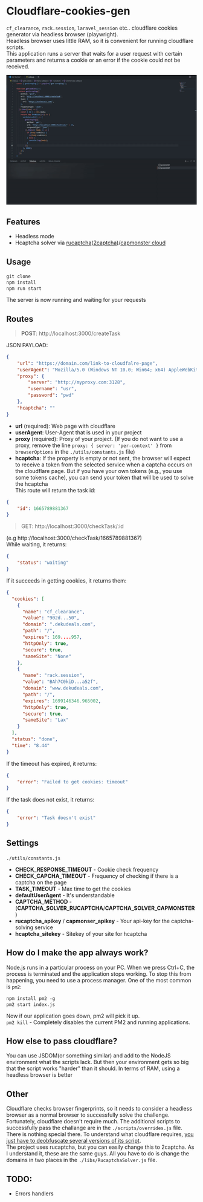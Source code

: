 # Cloudflare-cookies-gen
`cf_clearance`, `rack.session`, `laravel_session` etc.. cloudflare cookies generator via headless browser (playwright).  
Headless browser uses little RAM, so it is convenient for running cloudflare scripts.  
This application runs a server that waits for a user request with certain parameters and returns a cookie or an error if the cookie could not be received.
<p align="center">
  <img src="./repo/cloudflare-cookies-gen.gif">
</p>  

## Features
- Headless mode
- Hcaptcha solver via [rucaptcha](https://rucaptcha.com/ "rucaptcha")([2captcha](https://2captcha.com/ "2captcha"))/[capmonster cloud](https://capmonster.cloud/ "capmonster cloud")

## Usage
```
git clone
npm install
npm run start
```
The server is now running and waiting for your requests


## Routes
> **POST**: http://localhost:3000/createTask  

JSON PAYLOAD:
```JSON
{
    "url": "https://domain.com/link-to-cloudfalre-page",
    "userAgent": "Mozilla/5.0 (Windows NT 10.0; Win64; x64) AppleWebKit/537.36 (KHTML, like Gecko) Chrome/105.0.0.0 Safari/537.36",
    "proxy": {
        "server": "http://myproxy.com:3128",
        "username": "usr",
        "password": "pwd"
    },
    "hcaptcha": ""
}
```
- **url** (required): Web page with cloudflare
- **userAgent**: User-Agent that is used in your project
- **proxy** (required): Proxy of your project. (If you do not want to use a proxy, remove the line `proxy: { server: 'per-context' }` from `browserOptions` in the `./utils/constants.js` file)
- **hcaptcha**: If the property is empty or not sent, the browser will expect to receive a token from the selected service when a captcha occurs on the cloudflare page. But if you have your own tokens (e.g., you use some tokens cache), you can send your token that will be used to solve the hcaptcha  
This route will return the task id: 
```JSON
{
    "id": 1665789881367
}
```  

> GET: http://localhost:3000/checkTask/:id 

(e.g http://localhost:3000/checkTask/1665789881367)  
While waiting, it returns:
```JSON
{
    "status": "waiting"
}
```
If it succeeds in getting cookies, it returns them:
```JSON
{
  "cookies": [
    {
      "name": "cf_clearance",
      "value": "902d...50",
      "domain": ".dekudeals.com",
      "path": "/",
      "expires": 169....957,
      "httpOnly": true,
      "secure": true,
      "sameSite": "None"
    },
    {
      "name": "rack.session",
      "value": "BAh7C0kiD...a52f",
      "domain": "www.dekudeals.com",
      "path": "/",
      "expires": 1699146346.965002,
      "httpOnly": true,
      "secure": true,
      "sameSite": "Lax"
    }
  ],
  "status": "done",
  "time": "8.44"
}
```
If the timeout has expired, it returns:
```JSON
{
    "error": "Failed to get cookies: timeout"
}
```
If the task does not exist, it returns:
```JSON
{
    "error": "Task doesn't exist"
}
```
## Settings  
`./utils/constants.js`

- **CHECK_RESPONSE_TIMEOUT** - Cookie check frequency
- **CHECK_CAPCHA_TIMEOUT** - Frequency of checking if there is a captcha on the page
- **TASK_TIMEOUT** - Max time to get the cookies
- **defaultUserAgent** - It's understandable
- **CAPTCHA_METHOD** - (**CAPTCHA_SOLVER_RUCAPTCHA**/**CAPTCHA_SOLVER_CAPMONSTER**)
- **rucaptcha_apikey** / **capmonser_apikey** - Your api-key for the captcha-solving service
- **hcaptcha_sitekey** - Sitekey of your site for hcaptcha  

## How do I make the app always work?
Node.js runs in a particular process on your PC. When we press Ctrl+C, the process is terminated and the application stops working. To stop this from happening, you need to use a process manager. One of the most common is `pm2`:
```
npm install pm2 -g 
pm2 start index.js
```
Now if our application goes down, pm2 will pick it up.  
```pm2 kill``` - Completely disables the current PM2 and running applications.

## How else to pass cloudflare?  
You can use JSDOM(or something similar) and add to the NodeJS environment what the scripts lack. But then your environment gets so big that the script works "harder" than it should. In terms of RAM, using a headless browser is better

## Other
Cloudflare checks browser fingerprints, so it needs to consider a headless browser as a normal browser to successfully solve the challenge. Fortunately, cloudflare doesn't require much. The additional scripts to successfully pass the challange are in the `./scripts/overrides.js` file. There is nothing special there. To understand what cloudflare requires, [you just have to deobfuscate several versions of its script](https://github.com/rastvl/cloudflare-main-challenge-deobfuscator "deobfuscate").  
The project uses rucaptcha, but you can easily change this to 2captcha. As I understand it, these are the same guys. All you have to do is change the domains in two places in the `./libs/RucaptchaSolver.js` file.  


## TODO:
- Errors handlers
